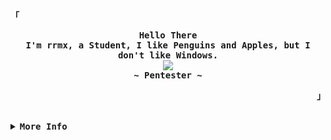 <!-- Rxyhn's Aesthetic GitHub Profile -->
<div align="justify">

<!-- Profile -->
<p align="left"><strong><samp>「</samp></strong></p>
  <p align="center">
    <samp>
      <b>
        Hello There
      <br>
        I'm rrmx, a Student, I like Penguins and Apples, but I don't like Windows.
      </b>
      <br>
        <image src="https://readme-typing-svg.herokuapp.com?font=Iosevka&size=16&color=6791c9&center=true&width=410&height=45&lines=I+code+beautiful+and+aesthetic+programs.">
      <br>
      <b>
        ~ Pentester  ~
      </b>
    </samp>
  </p>
<p align="right"><strong><samp>」</samp></strong></p>

<br>

<!-- More Info -->

<details>
<summary><samp><b>More Info</b></samp></summary>
<br/>

<!-- Github Stats -->

<p align="center">
  <a href="https://github.com/SubhamRaoniar28/github-readme-streak-stats">
        <img title="🔥 Get streak stats for your profile at git.io/streak-stats" alt="rrmx streak" src="https://github-readme-streak-stats.herokuapp.com/?user=rrmx&theme=black-ice&hide_border=true&stroke=0000&background=060A0CD0"/>
  </a>
</p>

<a href="#"><img alt="Github Stats" src="https://github-readme-stats.vercel.app/api?username=rrmx&count_private=true&show_icons=true&include_all_commits=true&theme=react&hide_border=true&bg_color=0D1117"/></a>

<a href="#"><img alt="Top Languages" src="https://github-readme-stats.vercel.app/api/top-langs/?username=rrmx&langs_count=8&count_private=true&layout=compact&theme=react&hide_border=true&bg_color=0D1117"/></a>

<!-- Contact -->

<!-- Contact Me -->
<p align="center">
  <samp>  
    You can reach me at [<a href="#">e-mail</a>]
  </samp>
</p>

<!-- Social Media -->

<p align="center">
  <a href="#"><img src="https://img.icons8.com/ios-filled/38/4a90e2/discord--v1.png"/></a>
  <a href="#"><img src="https://img.icons8.com/ios-filled/38/4a90e2/telegram-app.png"/></a>
  <a href="#"><img src="https://img.icons8.com/ios-filled/38/4a90e2/twitter.png"/></a>
  <a href="#"><img src="https://img.icons8.com/ios-filled/38/4a90e2/twitch.png"/></a>
  <a href="#"><img src="https://img.icons8.com/ios-filled/38/4a90e2/github.png"/></a>
</p>

</details>
